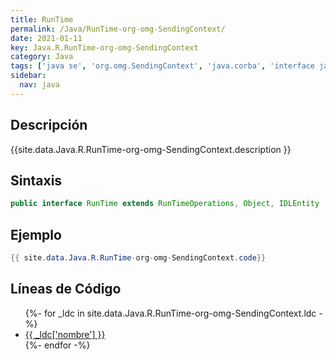 ```yaml
---
title: RunTime
permalink: /Java/RunTime-org-omg-SendingContext/
date: 2021-01-11
key: Java.R.RunTime-org-omg-SendingContext
category: Java
tags: ['java se', 'org.omg.SendingContext', 'java.corba', 'interface java', 'Java 1.0']
sidebar: 
  nav: java
---
```


## Descripción
{{site.data.Java.R.RunTime-org-omg-SendingContext.description }}

## Sintaxis
~~~java
public interface RunTime extends RunTimeOperations, Object, IDLEntity
~~~

## Ejemplo
~~~java
{{ site.data.Java.R.RunTime-org-omg-SendingContext.code}}
~~~

## Líneas de Código
<ul>
{%- for _ldc in site.data.Java.R.RunTime-org-omg-SendingContext.ldc -%}
   <li>
       <a href="{{_ldc['url'] }}">{{ _ldc['nombre'] }}</a>
   </li>
{%- endfor -%}
</ul>
